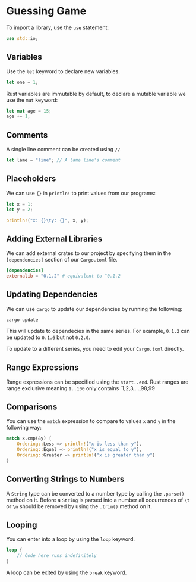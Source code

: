 # Guessing Game

To import a library, use the `use` statement:

```rust
use std::io;
```

## Variables

Use the `let` keyword to declare new variables. 
```rust
let one = 1;
```

Rust variables are immutable by default, to declare a mutable variable we use the `mut` keyword:

```rust
let mut age = 15;
age += 1;
```

## Comments
A single line comment can be created using `//`
```rust
let lame = "line"; // A lame line's comment
```

## Placeholders

We can use `{}` in `println!` to print values from our programs:
```rust
let x = 1;
let y = 2;

println!("x: {}\ty: {}", x, y);
``` 

## Adding External Libraries

We can add external crates to our project by specifying them in the `[dependencies]` section of our `Cargo.toml` file.

```toml
[dependencies]
externalib = "0.1.2" # equivalent to ^0.1.2 
```

## Updating Dependencies

We can use `cargo` to update our dependencies by running the following:
```
cargo update
``` 

This will update to dependecies in the same series. For example, `0.1.2` can be updated to `0.1.6` but not `0.2.0`.

To update to a different series, you need to edit your `Cargo.toml` directly.

## Range Expressions
Range expressions can be specified using the `start..end`.
Rust ranges are range exclusive meaning `1..100` only contains `1,2,3,...,98,99

## Comparisons

You can use the `match` expression to compare to values `x` and `y` in the following way:
```rust
match x.cmp(&y) {
    Ordering::Less => println!("x is less than y"),
    Ordering::Equal => println!("x is equal to y"),
    Ordering::Greater => println!("x is greater than y")
}
```

## Converting Strings to Numbers

A `String` type can be converted to a number type by calling the `.parse()` method on it. Before a `String` is parsed into a number all occurrences of `\t` or `\n` should be removed by using the `.trim()` method on it.


## Looping

You can enter into a loop by using the `loop` keyword. 
```rust
loop {
    // Code here runs indefinitely
}
```

A loop can be exited by using the `break` keyword.